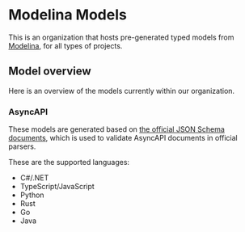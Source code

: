 # Modelina Models
This is an organization that hosts pre-generated typed models from [Modelina](github.com/asyncapi/modelina), for all types of projects.


## Model overview
Here is an overview of the models currently within our organization.

### AsyncAPI
These models are generated based on [the official JSON Schema documents](https://github.com/asyncapi/spec-json-schemas/tree/master/schemas), which is used to validate AsyncAPI documents in official parsers.

These are the supported languages:
- C#/.NET
- TypeScript/JavaScript
- Python
- Rust
- Go
- Java
